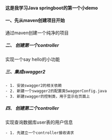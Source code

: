 #### 这是我学习Java springboot的第一个小demo

#### 一、先从maven创建项目开始

通过maven创建一个纯净的项目

##### 二、 创建第一个controller

实现一个say hello的小功能


##### 三、集成swagger2
    - 1. 安装swagger2的相关依赖
    - 2. 新建一个swagger2的配置类SwaggerConfig.java
    - 3. 新建swagger的控制类，用于显示在页面上


##### 四、 创建第二个controller

实现查询数据库user表的用户信息

    - 1. 先建立一个controller接收请求
